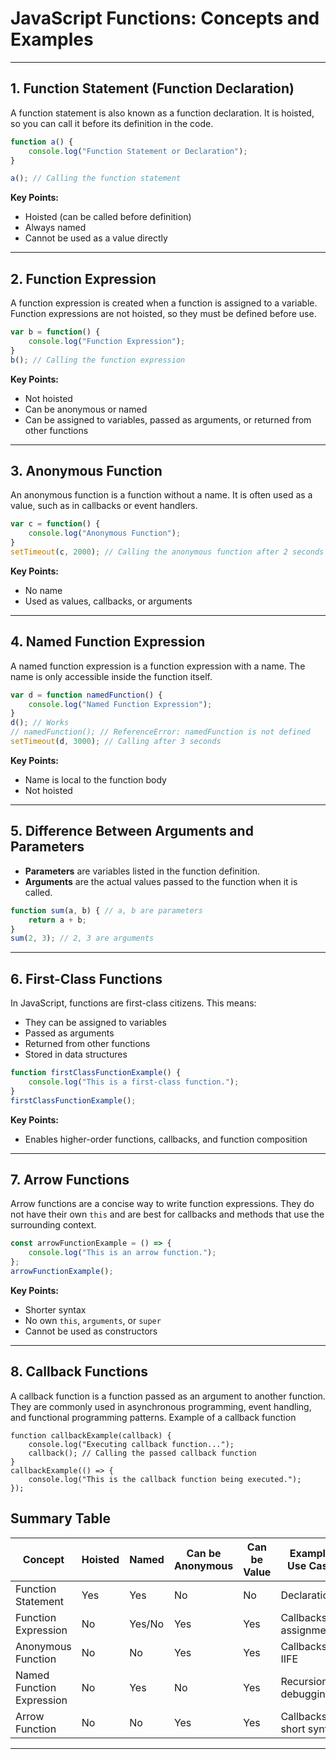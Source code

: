 # JavaScript Functions: Concepts and Examples



---

## 1. Function Statement (Function Declaration)
A function statement is also known as a function declaration. It is hoisted, so you can call it before its definition in the code.

```js
function a() {
    console.log("Function Statement or Declaration");
}

a(); // Calling the function statement
```

**Key Points:**
- Hoisted (can be called before definition)
- Always named
- Cannot be used as a value directly

---

## 2. Function Expression
A function expression is created when a function is assigned to a variable. Function expressions are not hoisted, so they must be defined before use.

```js
var b = function() {
    console.log("Function Expression");
}
b(); // Calling the function expression
```

**Key Points:**
- Not hoisted
- Can be anonymous or named
- Can be assigned to variables, passed as arguments, or returned from other functions

---

## 3. Anonymous Function
An anonymous function is a function without a name. It is often used as a value, such as in callbacks or event handlers.

```js
var c = function() {
    console.log("Anonymous Function");
}
setTimeout(c, 2000); // Calling the anonymous function after 2 seconds
```

**Key Points:**
- No name
- Used as values, callbacks, or arguments

---

## 4. Named Function Expression
A named function expression is a function expression with a name. The name is only accessible inside the function itself.

```js
var d = function namedFunction() {
    console.log("Named Function Expression");
}
d(); // Works
// namedFunction(); // ReferenceError: namedFunction is not defined
setTimeout(d, 3000); // Calling after 3 seconds
```

**Key Points:**
- Name is local to the function body
- Not hoisted

---

## 5. Difference Between Arguments and Parameters
- **Parameters** are variables listed in the function definition.
- **Arguments** are the actual values passed to the function when it is called.

```js
function sum(a, b) { // a, b are parameters
    return a + b;
}
sum(2, 3); // 2, 3 are arguments
```

---

## 6. First-Class Functions
In JavaScript, functions are first-class citizens. This means:
- They can be assigned to variables
- Passed as arguments
- Returned from other functions
- Stored in data structures

```js
function firstClassFunctionExample() {
    console.log("This is a first-class function.");
}
firstClassFunctionExample();
```

**Key Points:**
- Enables higher-order functions, callbacks, and function composition

---

## 7. Arrow Functions
Arrow functions are a concise way to write function expressions. They do not have their own `this` and are best for callbacks and methods that use the surrounding context.

```js
const arrowFunctionExample = () => {
    console.log("This is an arrow function.");
};
arrowFunctionExample();
```

**Key Points:**
- Shorter syntax
- No own `this`, `arguments`, or `super`
- Cannot be used as constructors

---
## 8. Callback Functions
A callback function is a function passed as an argument to another function.
They are commonly used in asynchronous programming, event handling, and functional programming patterns.
Example of a callback function   

```
function callbackExample(callback) {
    console.log("Executing callback function...");
    callback(); // Calling the passed callback function
}
callbackExample(() => {
    console.log("This is the callback function being executed.");
});

```

## Summary Table
| Concept                  | Hoisted | Named | Can be Anonymous | Can be Value | Example Use Case         |
|--------------------------|---------|-------|------------------|--------------|-------------------------|
| Function Statement       | Yes     | Yes   | No               | No           | Declarations            |
| Function Expression      | No      | Yes/No| Yes              | Yes          | Callbacks, assignments  |
| Anonymous Function       | No      | No    | Yes              | Yes          | Callbacks, IIFE         |
| Named Function Expression| No      | Yes   | No               | Yes          | Recursion, debugging    |
| Arrow Function           | No      | No    | Yes              | Yes          | Callbacks, short syntax |

---

